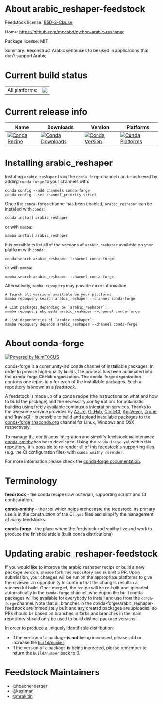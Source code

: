 About arabic_reshaper-feedstock
===============================

Feedstock license: [BSD-3-Clause](https://github.com/conda-forge/arabic_reshaper-feedstock/blob/main/LICENSE.txt)

Home: https://github.com/mpcabd/python-arabic-reshaper

Package license: MIT

Summary: Reconstruct Arabic sentences to be used in applications that don't support Arabic

Current build status
====================


<table><tr><td>All platforms:</td>
    <td>
      <a href="https://dev.azure.com/conda-forge/feedstock-builds/_build/latest?definitionId=2444&branchName=main">
        <img src="https://dev.azure.com/conda-forge/feedstock-builds/_apis/build/status/arabic_reshaper-feedstock?branchName=main">
      </a>
    </td>
  </tr>
</table>

Current release info
====================

| Name | Downloads | Version | Platforms |
| --- | --- | --- | --- |
| [![Conda Recipe](https://img.shields.io/badge/recipe-arabic_reshaper-green.svg)](https://anaconda.org/conda-forge/arabic_reshaper) | [![Conda Downloads](https://img.shields.io/conda/dn/conda-forge/arabic_reshaper.svg)](https://anaconda.org/conda-forge/arabic_reshaper) | [![Conda Version](https://img.shields.io/conda/vn/conda-forge/arabic_reshaper.svg)](https://anaconda.org/conda-forge/arabic_reshaper) | [![Conda Platforms](https://img.shields.io/conda/pn/conda-forge/arabic_reshaper.svg)](https://anaconda.org/conda-forge/arabic_reshaper) |

Installing arabic_reshaper
==========================

Installing `arabic_reshaper` from the `conda-forge` channel can be achieved by adding `conda-forge` to your channels with:

```
conda config --add channels conda-forge
conda config --set channel_priority strict
```

Once the `conda-forge` channel has been enabled, `arabic_reshaper` can be installed with `conda`:

```
conda install arabic_reshaper
```

or with `mamba`:

```
mamba install arabic_reshaper
```

It is possible to list all of the versions of `arabic_reshaper` available on your platform with `conda`:

```
conda search arabic_reshaper --channel conda-forge
```

or with `mamba`:

```
mamba search arabic_reshaper --channel conda-forge
```

Alternatively, `mamba repoquery` may provide more information:

```
# Search all versions available on your platform:
mamba repoquery search arabic_reshaper --channel conda-forge

# List packages depending on `arabic_reshaper`:
mamba repoquery whoneeds arabic_reshaper --channel conda-forge

# List dependencies of `arabic_reshaper`:
mamba repoquery depends arabic_reshaper --channel conda-forge
```


About conda-forge
=================

[![Powered by
NumFOCUS](https://img.shields.io/badge/powered%20by-NumFOCUS-orange.svg?style=flat&colorA=E1523D&colorB=007D8A)](https://numfocus.org)

conda-forge is a community-led conda channel of installable packages.
In order to provide high-quality builds, the process has been automated into the
conda-forge GitHub organization. The conda-forge organization contains one repository
for each of the installable packages. Such a repository is known as a *feedstock*.

A feedstock is made up of a conda recipe (the instructions on what and how to build
the package) and the necessary configurations for automatic building using freely
available continuous integration services. Thanks to the awesome service provided by
[Azure](https://azure.microsoft.com/en-us/services/devops/), [GitHub](https://github.com/),
[CircleCI](https://circleci.com/), [AppVeyor](https://www.appveyor.com/),
[Drone](https://cloud.drone.io/welcome), and [TravisCI](https://travis-ci.com/)
it is possible to build and upload installable packages to the
[conda-forge](https://anaconda.org/conda-forge) [anaconda.org](https://anaconda.org/)
channel for Linux, Windows and OSX respectively.

To manage the continuous integration and simplify feedstock maintenance
[conda-smithy](https://github.com/conda-forge/conda-smithy) has been developed.
Using the ``conda-forge.yml`` within this repository, it is possible to re-render all of
this feedstock's supporting files (e.g. the CI configuration files) with ``conda smithy rerender``.

For more information please check the [conda-forge documentation](https://conda-forge.org/docs/).

Terminology
===========

**feedstock** - the conda recipe (raw material), supporting scripts and CI configuration.

**conda-smithy** - the tool which helps orchestrate the feedstock.
                   Its primary use is in the construction of the CI ``.yml`` files
                   and simplify the management of *many* feedstocks.

**conda-forge** - the place where the feedstock and smithy live and work to
                  produce the finished article (built conda distributions)


Updating arabic_reshaper-feedstock
==================================

If you would like to improve the arabic_reshaper recipe or build a new
package version, please fork this repository and submit a PR. Upon submission,
your changes will be run on the appropriate platforms to give the reviewer an
opportunity to confirm that the changes result in a successful build. Once
merged, the recipe will be re-built and uploaded automatically to the
`conda-forge` channel, whereupon the built conda packages will be available for
everybody to install and use from the `conda-forge` channel.
Note that all branches in the conda-forge/arabic_reshaper-feedstock are
immediately built and any created packages are uploaded, so PRs should be based
on branches in forks and branches in the main repository should only be used to
build distinct package versions.

In order to produce a uniquely identifiable distribution:
 * If the version of a package **is not** being increased, please add or increase
   the [``build/number``](https://docs.conda.io/projects/conda-build/en/latest/resources/define-metadata.html#build-number-and-string).
 * If the version of a package **is** being increased, please remember to return
   the [``build/number``](https://docs.conda.io/projects/conda-build/en/latest/resources/define-metadata.html#build-number-and-string)
   back to 0.

Feedstock Maintainers
=====================

* [@hoechenberger](https://github.com/hoechenberger/)
* [@kastman](https://github.com/kastman/)
* [@mrakitin](https://github.com/mrakitin/)

